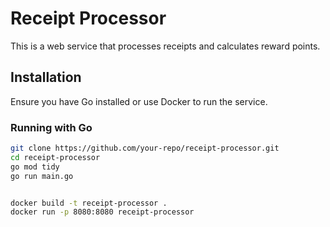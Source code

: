 # Receipt Processor

This is a web service that processes receipts and calculates reward points.

## Installation

Ensure you have Go installed or use Docker to run the service.

### Running with Go
```sh
git clone https://github.com/your-repo/receipt-processor.git
cd receipt-processor
go mod tidy
go run main.go


docker build -t receipt-processor .
docker run -p 8080:8080 receipt-processor
